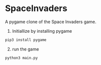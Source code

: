 # SpaceInvaders
A pygame clone of the Space Invaders game.
1. Initiallize by installing pygame
```python
pip3 install pygame
```
2. run the game
```python
python3 main.py
```

